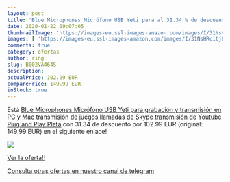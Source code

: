 ```yaml
---
layout: post
title: 'Blue Microphones Micrófono USB Yeti para al 31.34 % de descuento'
date: 2020-01-22 09:07:05
thumbnailImage: 'https://images-eu.ssl-images-amazon.com/images/I/31NsHRcitjL._SL200_.jpg'
images: [ 'https://images-eu.ssl-images-amazon.com/images/I/31NsHRcitjL._SL200_.jpg' ]
comments: true
category: ofertas
author: ring
slug: B002VA464S
description:
actualPrice: 102.99 EUR
comparePrice: 149.99 EUR
inStock: true
---
```


Está [Blue Microphones Micrófono USB Yeti para grabación y transmisión en PC y Mac  transmisión de juegos  llamadas de Skype  transmisión de Youtube  Plug and Play  Plata](https://www.amazon.com/dp/B002VA464S/?tag=redken08-20) con 31.34 de descuento por 102.99 EUR (original: 149.99 EUR) en el siguiente enlace!

[![](https://images-eu.ssl-images-amazon.com/images/I/31NsHRcitjL._SL200_.jpg)](https://www.amazon.com/dp/B002VA464S/?tag=redken08-20)

[Ver la oferta!!](https://www.amazon.com/dp/B002VA464S/?tag=redken08-20)

[Consulta otras ofertas en nuestro canal de telegram](https://t.me/s/ofertas25)

